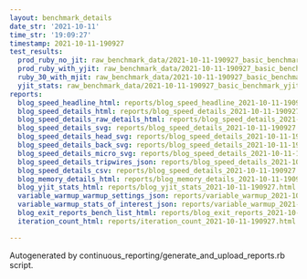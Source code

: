```yaml
---
layout: benchmark_details
date_str: '2021-10-11'
time_str: '19:09:27'
timestamp: 2021-10-11-190927
test_results:
  prod_ruby_no_jit: raw_benchmark_data/2021-10-11-190927_basic_benchmark_prod_ruby_no_jit.json
  prod_ruby_with_yjit: raw_benchmark_data/2021-10-11-190927_basic_benchmark_prod_ruby_with_yjit.json
  ruby_30_with_mjit: raw_benchmark_data/2021-10-11-190927_basic_benchmark_ruby_30_with_mjit.json
  yjit_stats: raw_benchmark_data/2021-10-11-190927_basic_benchmark_yjit_stats.json
reports:
  blog_speed_headline_html: reports/blog_speed_headline_2021-10-11-190927.html
  blog_speed_details_html: reports/blog_speed_details_2021-10-11-190927.html
  blog_speed_details_raw_details_html: reports/blog_speed_details_2021-10-11-190927.raw_details.html
  blog_speed_details_svg: reports/blog_speed_details_2021-10-11-190927.svg
  blog_speed_details_head_svg: reports/blog_speed_details_2021-10-11-190927.head.svg
  blog_speed_details_back_svg: reports/blog_speed_details_2021-10-11-190927.back.svg
  blog_speed_details_micro_svg: reports/blog_speed_details_2021-10-11-190927.micro.svg
  blog_speed_details_tripwires_json: reports/blog_speed_details_2021-10-11-190927.tripwires.json
  blog_speed_details_csv: reports/blog_speed_details_2021-10-11-190927.csv
  blog_memory_details_html: reports/blog_memory_details_2021-10-11-190927.html
  blog_yjit_stats_html: reports/blog_yjit_stats_2021-10-11-190927.html
  variable_warmup_warmup_settings_json: reports/variable_warmup_2021-10-11-190927.warmup_settings.json
  variable_warmup_stats_of_interest_json: reports/variable_warmup_2021-10-11-190927.stats_of_interest.json
  blog_exit_reports_bench_list_html: reports/blog_exit_reports_2021-10-11-190927.bench_list.html
  iteration_count_html: reports/iteration_count_2021-10-11-190927.html

---
```

Autogenerated by continuous_reporting/generate_and_upload_reports.rb script.
